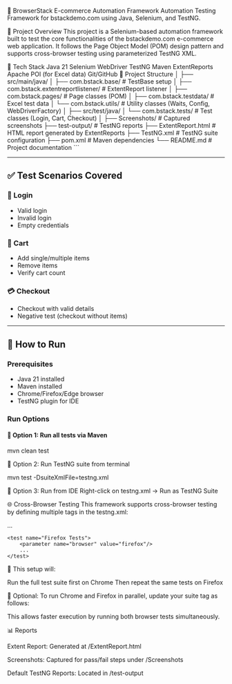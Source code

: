 🛒 BrowserStack E-commerce Automation Framework
Automation Testing Framework for bstackdemo.com using Java, Selenium, and TestNG.

📌 Project Overview
This project is a Selenium-based automation framework built to test the core functionalities of the bstackdemo.com e-commerce web application. It follows the Page Object Model (POM) design pattern and supports cross-browser testing using parameterized TestNG XML.

🧰 Tech Stack
Java 21
Selenium WebDriver
TestNG
Maven
ExtentReports
Apache POI (for Excel data)
Git/GitHub
📁 Project Structure
│
├── src/main/java/
│ ├── com.bstack.base/ # TestBase setup
│ ├── com.bstack.extentreportlistener/ # ExtentReport listener
│ ├── com.bstack.pages/ # Page classes (POM)
│ ├── com.bstack.testdata/ # Excel test data
│ └── com.bstack.utils/ # Utility classes (Waits, Config, WebDriverFactory)
│
├── src/test/java/
│ └── com.bstack.tests/ # Test classes (Login, Cart, Checkout)
│
├── Screenshots/ # Captured screenshots
├── test-output/ # TestNG reports
├── ExtentReport.html # HTML report generated by ExtentReports
├── TestNG.xml # TestNG suite configuration
├── pom.xml # Maven dependencies
└── README.md # Project documentation ```

---

## ✅ Test Scenarios Covered

### 🔐 Login
- Valid login
- Invalid login
- Empty credentials

### 🛒 Cart
- Add single/multiple items
- Remove items
- Verify cart count

### 💳 Checkout
- Checkout with valid details
- Negative test (checkout without items)

---

## 🚀 How to Run

### Prerequisites
- Java 21 installed
- Maven installed
- Chrome/Firefox/Edge browser
- TestNG plugin for IDE

### Run Options

#### 🧪 Option 1: Run all tests via Maven

mvn clean test

🧪 Option 2: Run TestNG suite from terminal

mvn test -DsuiteXmlFile=testng.xml

🧪 Option 3: Run from IDE
Right-click on testng.xml → Run as TestNG Suite

🌐 Cross-Browser Testing
This framework supports cross-browser testing by defining multiple <test> tags in the testng.xml:

<suite name="BrowserStackDemo E-Commerce Test Suite" parallel="false">
    <test name="Chrome Tests">
        <parameter name="browser" value="chrome"/>
        ...
    </test>

    <test name="Firefox Tests">
        <parameter name="browser" value="firefox"/>
        ...
    </test>
</suite>

🧪 This setup will:

Run the full test suite first on Chrome
Then repeat the same tests on Firefox

🔁 Optional: To run Chrome and Firefox in parallel, update your suite tag as follows:


<suite name="BrowserStackDemo E-Commerce Test Suite" parallel="tests" thread-count="2">

This allows faster execution by running both browser tests simultaneously.

📊 Reports

Extent Report: Generated at /ExtentReport.html

Screenshots: Captured for pass/fail steps under /Screenshots

Default TestNG Reports: Located in /test-output
